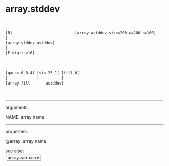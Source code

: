 # array.stddev

```


[B]                            [array astddev size=200 w=200 h=100]
|
[array.stddev astddev]
|
[F digits=16]



[gauss 0 0.4( [sin 25 1( [fill 0(
|             |          |
[array.fill       astddev]

            
```
---
arguments:

NAME: array name<br>

---
properties:

@array: array name<br>

see also:<br>
![array.variance](img/object_array.variance.png)
